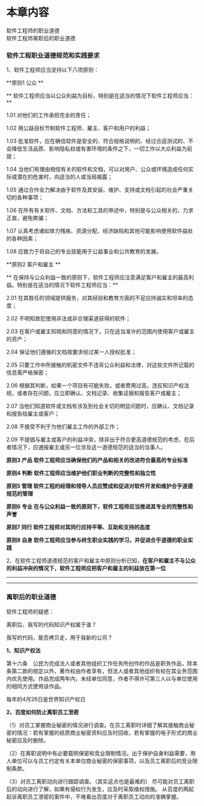 # 本章内容
软件工程师的职业道德  
软件工程师离职后的职业道德

### 软件工程职业道德规范和实践要求
1、软件工程师应当坚持以下八项原则：

**原则1  公众  **

**       软件工程师应当以公众利益为目标，特别是在适当的情况下软件工程师应当：**

1.01  对他们的工作承担完全的责任；

1.02  用公益目标节制软件工程师、雇主、客户和用户的利益；

1.03  批准软件，应在确信软件是安全的、符合规格说明的、经过合适测试的、不会降低生活品质、影响隐私权或有害环境的条件之下，一切工作以大众利益为前提；

1.04  当他们有理由相信有关的软件和文档，可以对用户、公众或环境造成任何实际或潜在的危害时，向适当的人或当局揭露；

1.05  通过合作全力解决由于软件及其安装、维护、支持或文档引起的社会严重关切的各种事项；

1.06  在所有有关软件、文档、方法和工具的申述中，特别是与公众相关的，力求正直，避免欺骗；

1.07  认真考虑诸如体力残疾、资源分配、经济缺陷和其他可能影响使用软件益处的各种因素；

1.08  应致力于将自己的专业技能用于公益事业和公共教育的发展。

**原则2  客户和雇主  **

**       在保持与公众利益一致的原则下，软件工程师应注意满足客户和雇主的最高利益。特别是在适当的情况下软件工程师应当：**

2.01  在其胜任的领域提供服务，对其经验和教育方面的不足应持诚实和坦率的态度；

2.02  不明知故犯使用非法或非合理渠道获得的软件；

2.03  在客户或雇主知晓和同意的情况下，只在适当准许的范围内使用客户或雇主的资产；

2.04  保证他们遵循的文档按要求经过某一人授权批准；

2.05  只要工作中所接触的机密文件不违背公众利益和法律，对这些文件所记载的信息需严格保密；

2.06  根据其判断，如果一个项目有可能失败，或者费用过高，违反知识产权法规，或者存在问题，应立即确认、文档记录、收集证据和报告客户或雇主；

2.07  当他们知道软件或文档有涉及到社会关切的明显问题时，应确认、文档记录和报告给雇主或客户；

2.08  不接受不利于为他们雇主工作的外部工作；

2.09  不提倡与雇主或客户的利益冲突，除非出于符合更高道德规范的考虑，在后者情况下，应通报雇主或另一位涉及这一道德规范的适当的当事人。

**原则3  产品  软件工程师应当确保他们的产品和相关的改进符合最高的专业标准**

**原则4  判断  软件工程师应当维护他们职业判断的完整性和独立性**

**原则5  管理  软件工程的经理和领导人员应赞成和促进对软件开发和维护合乎道德规范的管理**

**原则6  专业  在与公众利益一致的原则下，软件工程师应当推进其专业的完整性和声誉**

**原则7  同行  软件工程师对其同行应持平等、互助和支持的态度**

**原则8  自身  软件工程师应当参与终生职业实践的学习，并促进合乎道德的职业实践**

2、在软件工程师道德规范的客户和雇主中原则分析已知，**在客户和雇主不与公众的利益冲突的情况下，软件工程师应把客户和雇主的利益放在第一位**

****

****

### 离职后的职业道德
软件工程师的疑惑：

离职后，我写的代码知识产权属于谁？

我写的代码，能否拷贝走，用于我新的公司？

**1、知识产权法**

第十六条　公民为完成法人或者其他组织工作任务所创作的作品是职务作品，除本条第二款的规定以外，著作权由作者享有，但法人或者其他组织有权在其业务范围内优先使用。作品完成两年内，未经单位同意，作者不得许可第三人以与单位使用的相同方式使用该作品。

每年的4月26日是世界知识产权日

**2、百度如何防止离职员工泄密**

（1）对员工掌握商业秘密的情况进行调查。在员工离职时详细了解其接触商业秘密的情况：若有掌握的纸质商业秘密资料应及时回收，若有掌握的电子形式的商业秘密应及时删除。

（2）在离职说明中有必要载明保密和竞业限制情况。出于保护自身利益需要，用人单位可以与员工约定有关本单位商业秘密的保密事项，以及员工离职后的竞业限制条款。

（3）对员工离职动向进行跟踪调查。（其实这点也是最难的）    尽可能对员工离职后的动向进行了解，如果有侵权行为发生，应及时采取维权措施。    从百度的两起起诉离职员工泄密的案件中，不难看出百度对于离职员工动向的准确掌握。

